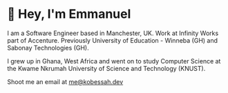 # 👋 Hey, I'm Emmanuel


I am a Software Engineer based in Manchester, UK. Work at Infinity Works part of Accenture. Previously University of Education - Winneba (GH) and Sabonay Technologies (GH).

I grew up in Ghana, West Africa and went on to study Computer Science at the Kwame Nkrumah University of Science and Technology (KNUST).

Shoot me an email at me@kobessah.dev

<!---
kobessah/kobessah is a ✨ special ✨ repository because its `README.md` (this file) appears on your GitHub profile.
You can click the Preview link to take a look at your changes.
--->
